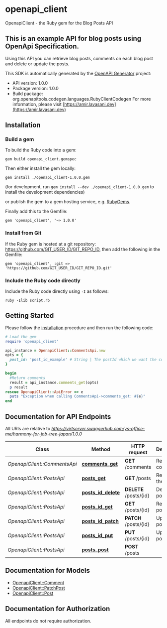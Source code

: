# openapi_client

OpenapiClient - the Ruby gem for the Blog Posts API

This is an example API for blog posts using OpenApi Specification.
---
Using this API you can retrieve blog posts, comments on each blog post and delete or update the posts.


This SDK is automatically generated by the [OpenAPI Generator](https://openapi-generator.tech) project:

- API version: 1.0.0
- Package version: 1.0.0
- Build package: org.openapitools.codegen.languages.RubyClientCodegen
For more information, please visit [https://amir.lavasani.dev](https://amir.lavasani.dev)

## Installation

### Build a gem

To build the Ruby code into a gem:

```shell
gem build openapi_client.gemspec
```

Then either install the gem locally:

```shell
gem install ./openapi_client-1.0.0.gem
```

(for development, run `gem install --dev ./openapi_client-1.0.0.gem` to install the development dependencies)

or publish the gem to a gem hosting service, e.g. [RubyGems](https://rubygems.org/).

Finally add this to the Gemfile:

    gem 'openapi_client', '~> 1.0.0'

### Install from Git

If the Ruby gem is hosted at a git repository: https://github.com/GIT_USER_ID/GIT_REPO_ID, then add the following in the Gemfile:

    gem 'openapi_client', :git => 'https://github.com/GIT_USER_ID/GIT_REPO_ID.git'

### Include the Ruby code directly

Include the Ruby code directly using `-I` as follows:

```shell
ruby -Ilib script.rb
```

## Getting Started

Please follow the [installation](#installation) procedure and then run the following code:

```ruby
# Load the gem
require 'openapi_client'

api_instance = OpenapiClient::CommentsApi.new
opts = {
  post_id: 'post_id_example' # String | The postId which we want the comments
}

begin
  #Return comments
  result = api_instance.comments_get(opts)
  p result
rescue OpenapiClient::ApiError => e
  puts "Exception when calling CommentsApi->comments_get: #{e}"
end

```

## Documentation for API Endpoints

All URIs are relative to *https://virtserver.swaggerhub.com/ys-office-me/harmony-for-job-tree-japan/1.0.0*

Class | Method | HTTP request | Description
------------ | ------------- | ------------- | -------------
*OpenapiClient::CommentsApi* | [**comments_get**](docs/CommentsApi.md#comments_get) | **GET** /comments | Return comments
*OpenapiClient::PostsApi* | [**posts_get**](docs/PostsApi.md#posts_get) | **GET** /posts | Return all the posts
*OpenapiClient::PostsApi* | [**posts_id_delete**](docs/PostsApi.md#posts_id_delete) | **DELETE** /posts/{id} | Deletes a post
*OpenapiClient::PostsApi* | [**posts_id_get**](docs/PostsApi.md#posts_id_get) | **GET** /posts/{id} | Return a post
*OpenapiClient::PostsApi* | [**posts_id_patch**](docs/PostsApi.md#posts_id_patch) | **PATCH** /posts/{id} | Update a post
*OpenapiClient::PostsApi* | [**posts_id_put**](docs/PostsApi.md#posts_id_put) | **PUT** /posts/{id} | Update a post
*OpenapiClient::PostsApi* | [**posts_post**](docs/PostsApi.md#posts_post) | **POST** /posts | 


## Documentation for Models

 - [OpenapiClient::Comment](docs/Comment.md)
 - [OpenapiClient::PatchPost](docs/PatchPost.md)
 - [OpenapiClient::Post](docs/Post.md)


## Documentation for Authorization

 All endpoints do not require authorization.

